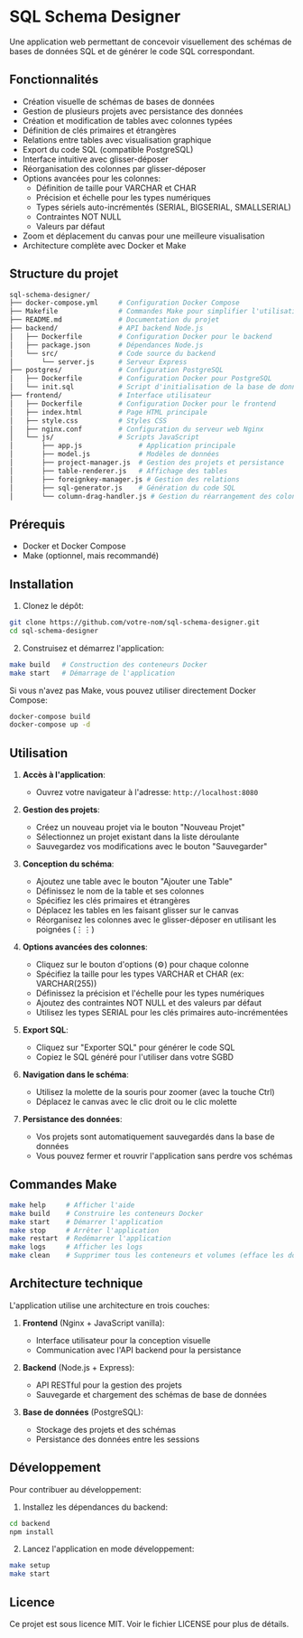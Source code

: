 # SQL Schema Designer

Une application web permettant de concevoir visuellement des schémas de bases de données SQL et de générer le code SQL correspondant.

## Fonctionnalités

- Création visuelle de schémas de bases de données
- Gestion de plusieurs projets avec persistance des données
- Création et modification de tables avec colonnes typées
- Définition de clés primaires et étrangères
- Relations entre tables avec visualisation graphique
- Export du code SQL (compatible PostgreSQL)
- Interface intuitive avec glisser-déposer
- Réorganisation des colonnes par glisser-déposer
- Options avancées pour les colonnes:
  - Définition de taille pour VARCHAR et CHAR
  - Précision et échelle pour les types numériques
  - Types sériels auto-incrémentés (SERIAL, BIGSERIAL, SMALLSERIAL)
  - Contraintes NOT NULL
  - Valeurs par défaut
- Zoom et déplacement du canvas pour une meilleure visualisation
- Architecture complète avec Docker et Make

## Structure du projet

```bash
sql-schema-designer/
├── docker-compose.yml     # Configuration Docker Compose
├── Makefile               # Commandes Make pour simplifier l'utilisation
├── README.md              # Documentation du projet
├── backend/               # API backend Node.js
│   ├── Dockerfile         # Configuration Docker pour le backend
│   ├── package.json       # Dépendances Node.js
│   └── src/               # Code source du backend
│       └── server.js      # Serveur Express
├── postgres/              # Configuration PostgreSQL
│   ├── Dockerfile         # Configuration Docker pour PostgreSQL
│   └── init.sql           # Script d'initialisation de la base de données
├── frontend/              # Interface utilisateur
│   ├── Dockerfile         # Configuration Docker pour le frontend
│   ├── index.html         # Page HTML principale
│   ├── style.css          # Styles CSS
│   ├── nginx.conf         # Configuration du serveur web Nginx
│   └── js/                # Scripts JavaScript
│       ├── app.js              # Application principale
│       ├── model.js            # Modèles de données
│       ├── project-manager.js  # Gestion des projets et persistance
│       ├── table-renderer.js   # Affichage des tables
│       ├── foreignkey-manager.js # Gestion des relations
│       ├── sql-generator.js    # Génération du code SQL
│       └── column-drag-handler.js # Gestion du réarrangement des colonnes
```

## Prérequis

- Docker et Docker Compose
- Make (optionnel, mais recommandé)

## Installation

1. Clonez le dépôt:

```bash
git clone https://github.com/votre-nom/sql-schema-designer.git
cd sql-schema-designer
```

2. Construisez et démarrez l'application:

```bash
make build   # Construction des conteneurs Docker
make start   # Démarrage de l'application
```

Si vous n'avez pas Make, vous pouvez utiliser directement Docker Compose:

```bash
docker-compose build
docker-compose up -d
```

## Utilisation

1. **Accès à l'application**:
   - Ouvrez votre navigateur à l'adresse: `http://localhost:8080`

2. **Gestion des projets**:
   - Créez un nouveau projet via le bouton "Nouveau Projet"
   - Sélectionnez un projet existant dans la liste déroulante
   - Sauvegardez vos modifications avec le bouton "Sauvegarder"

3. **Conception du schéma**:
   - Ajoutez une table avec le bouton "Ajouter une Table"
   - Définissez le nom de la table et ses colonnes
   - Spécifiez les clés primaires et étrangères
   - Déplacez les tables en les faisant glisser sur le canvas
   - Réorganisez les colonnes avec le glisser-déposer en utilisant les poignées (⋮⋮)

4. **Options avancées des colonnes**:
   - Cliquez sur le bouton d'options (⚙️) pour chaque colonne
   - Spécifiez la taille pour les types VARCHAR et CHAR (ex: VARCHAR(255))
   - Définissez la précision et l'échelle pour les types numériques
   - Ajoutez des contraintes NOT NULL et des valeurs par défaut
   - Utilisez les types SERIAL pour les clés primaires auto-incrémentées

5. **Export SQL**:
   - Cliquez sur "Exporter SQL" pour générer le code SQL
   - Copiez le SQL généré pour l'utiliser dans votre SGBD

6. **Navigation dans le schéma**:
   - Utilisez la molette de la souris pour zoomer (avec la touche Ctrl)
   - Déplacez le canvas avec le clic droit ou le clic molette

7. **Persistance des données**:
   - Vos projets sont automatiquement sauvegardés dans la base de données
   - Vous pouvez fermer et rouvrir l'application sans perdre vos schémas

## Commandes Make

```bash
make help     # Afficher l'aide
make build    # Construire les conteneurs Docker
make start    # Démarrer l'application
make stop     # Arrêter l'application
make restart  # Redémarrer l'application
make logs     # Afficher les logs
make clean    # Supprimer tous les conteneurs et volumes (efface les données)
```

## Architecture technique

L'application utilise une architecture en trois couches:

1. **Frontend** (Nginx + JavaScript vanilla):
   - Interface utilisateur pour la conception visuelle
   - Communication avec l'API backend pour la persistance

2. **Backend** (Node.js + Express):
   - API RESTful pour la gestion des projets
   - Sauvegarde et chargement des schémas de base de données

3. **Base de données** (PostgreSQL):
   - Stockage des projets et des schémas
   - Persistance des données entre les sessions

## Développement

Pour contribuer au développement:

1. Installez les dépendances du backend:
```bash
cd backend
npm install
```

2. Lancez l'application en mode développement:
```bash
make setup
make start
```

## Licence

Ce projet est sous licence MIT. Voir le fichier LICENSE pour plus de détails.